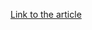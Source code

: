 [Link to the article](https://www.securityjoes.com/post/bibi-linux-a-new-wiper-dropped-by-pro-hamas-hacktivist-group)
